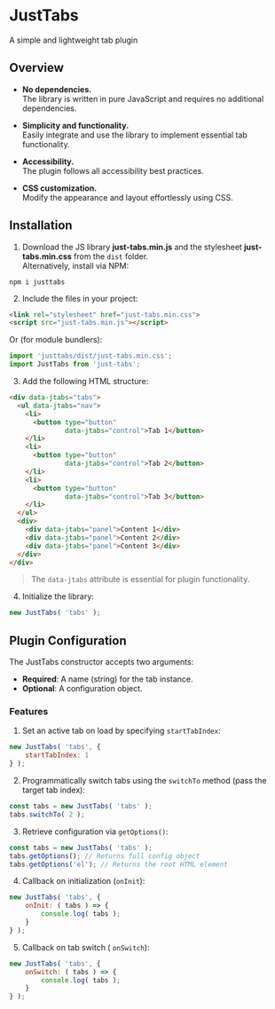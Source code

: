 # JustTabs

A simple and lightweight tab plugin

## Overview

+ __No dependencies.__ <br>
The library is written in pure JavaScript and requires no additional dependencies.

+ __Simplicity and functionality.__ <br>
Easily integrate and use the library to implement essential tab functionality.

+ __Accessibility.__ <br>
The plugin follows all accessibility best practices.

+ __CSS customization.__ <br>
Modify the appearance and layout effortlessly using CSS.

## Installation

1. Download the JS library __just-tabs.min.js__ and the stylesheet __just-tabs.min.css__  from the `dist` folder.<br>
Alternatively, install via NPM:

```
npm i justtabs
```

2. Include the files in your project:

```html
<link rel="stylesheet" href="just-tabs.min.css">
<script src="just-tabs.min.js"></script>
```

Or (for module bundlers): 

```javascript
import 'justtabs/dist/just-tabs.min.css';
import JustTabs from 'just-tabs';
```

3. Add the following HTML structure:

```html
<div data-jtabs="tabs">
  <ul data-jtabs="nav">
    <li>
      <button type="button"
              data-jtabs="control">Tab 1</button>
    </li>
    <li>
      <button type="button"
              data-jtabs="control">Tab 2</button>
    </li>
    <li>
      <button type="button"
              data-jtabs="control">Tab 3</button>
    </li>
  </ul>
  <div>
    <div data-jtabs="panel">Content 1</div>
    <div data-jtabs="panel">Content 2</div>
    <div data-jtabs="panel">Content 3</div>
  </div>
</div>
```

> The `data-jtabs` attribute is essential for plugin functionality.

4. Initialize the library:

```javascript
new JustTabs( 'tabs' );
```

## Plugin Configuration

The JustTabs constructor accepts two arguments:

* __Required__: A name (string) for the tab instance.
* __Optional__: A configuration object.

### Features

1. Set an active tab on load by specifying `startTabIndex`:

```javascript
new JustTabs( 'tabs', {
	startTabIndex: 1
} );
```

2. Programmatically switch tabs using the `switchTo` method (pass the target tab index):

```javascript
const tabs = new JustTabs( 'tabs' );
tabs.switchTo( 2 );
```

3. Retrieve configuration via `getOptions()`:

```javascript
const tabs = new JustTabs( 'tabs' );
tabs.getOptions(); // Returns full config object
tabs.getOptions('el'); // Returns the root HTML element
```

4. Callback on initialization (`onInit`):

```javascript
new JustTabs( 'tabs', {
	onInit: ( tabs ) => {
		console.log( tabs );
	}
} );
```

5. Callback on tab switch ( `onSwitch`):

```javascript
new JustTabs( 'tabs', {
	onSwitch: ( tabs ) => {
		console.log( tabs );
	}
} );
```